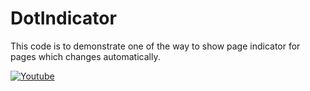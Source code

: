 # DotIndicator

This code is to demonstrate one of the way to show page indicator for pages which changes automatically.

[![Youtube](https://www.designbust.com/download/1028/png/youtube_icon_transparent512.png)](https://youtu.be/r4dlpZEJQ8g)


